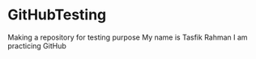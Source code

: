 # GitHubTesting
Making a repository for testing purpose
My name is Tasfik Rahman I am practicing GitHub
